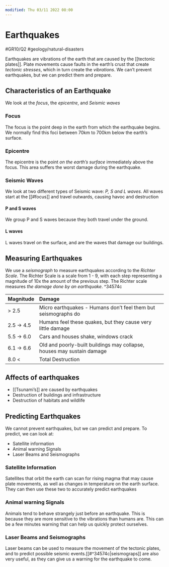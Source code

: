 ```yaml
---
modified: Thu 03/11 2022 08:00
---
```

# Earthquakes
#GR10/Q2 #geology/natural-disasters

Earthquakes are vibrations of the earth that are caused by the [[tectonic plates]]. Plate movements cause faults in the earth’s crust that create *tectonic stresses*, which in turn create the *vibrations*. 
We can’t prevent earthquakes, but we can predict them and prepare. 

## Characteristics of an Earthquake
We look at the *focus*, the *epicentre*, and *Seismic waves*
### Focus
The focus is the point deep in the earth from which the earthquake begins. We normally find this foci between 70km to 700km below the earth’s surface. 

### Epicentre
The epicentre is the point *on the earth’s surface* immediately above the focus. This area suffers the worst damage during the earthquake.

### Seismic Waves
We look at two different types of Seismic wave: *P, S and L waves.* All waves start at the [[#focus]] and travel outwards, causing havoc and destruction
#### P and S waves
We group P and S waves because they both travel under the ground. 
#### L waves 
L waves travel on the surface, and are the waves that damage our buildings. 

## Measuring Earthquakes
We use a *seismograph* to measure earthquakes according to the *Richter Scale*. The Richter Scale is a scale from 1 - 9, with each step representing a magnitude of 10x the amount of the previous step. The Richter scale measures *the damage done by an earthquake*.  ^34574c

| Magnitude | Damage                                                                 |
| --------- | :---------------------------------------------------------------------- |
| > 2.5     | Micro earthquakes - Humans don’t feel them but seismographs do         |
| 2.5 → 4.5 | Humans feel these quakes, but they cause very little damage            |
| 5.5 → 6.0 | Cars and houses shake, windows crack                                   |
| 6.1 → 6.6 | Old and poorly-built buildings may collapse, houses may sustain damage |
| 8.0 <     | Total Destruction                                                                       |

## Affects of earthquakes
- [[Tsunami’s]] are caused by earthquakes
- Destruction of buildings and infrastructure
- Destruction of habitats and wildlife

## Predicting Earthquakes
We cannot prevent earthquakes, but we can predict and prepare. To predict, we can look at:
- Satellite information
- Animal warning Signals
- Laser Beams and Seismographs

### Satellite Information
Satellites that orbit the earth can scan for rising magma that may cause plate movements, as well as changes in temperature on the earth surface. They can then use these two to accurately predict earthquakes

### Animal warning Signals
Animals tend to behave strangely just before an earthquake. This is because they are more sensitive to the vibrations than humans are. This can be a few minutes warning that can help us quickly protect ourselves.

### Laser Beams and Seismographs
Laser beams can be used to measure the movement of the tectonic plates, and to predict possible seismic events.[[#^34574c|seismograps]] are also very useful, as they can give us a warning for the earthquake to come. 